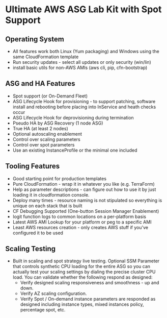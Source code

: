 # Ultimate AWS ASG Lab Kit with Spot Support

## Operating System
* All features work both Linux (Yum packaging) and Windows using the same CloudFormation template
* Run security updates - select all updates or only security (win/lin)
* install basic utils for non-AWS AMIs (aws cli, pip, cfn-bootstrap)

## ASG and HA Features
* Spot support (or On-Demand Fleet)
* ASG Lifecycle Hook for provisioning - to support patching, software install and rebooting before placing into InService and heath checks occur
* ASG Lifecycle Hook for deprovisioning during termination
* Pseudo HA by ASG Recovery (1 node ASG)
* True HA (at least 2 nodes)
* Optional autoscaling enablement
* Control over scaling parameters
* Control over spot parameters
* Use an existing InstanceProfile or the minimal one included

## Tooling Features
* Good starting point for production templates
* Pure CloudFormation - wrap it in whatever you like (e.g. TerraForm)
* Help as parameter descriptions - can figure out how to use it by just loading it in cloudformation console.
* Deploy many times - resource naming is not stipulated so everything is unique on each stack that is built
* CF Debugging Supported (One-button Session Manager Enablement)
* logit function logs to common locations on a per-platform basis
* Latest AWS AMI Lookup for your platform or peg to a specific AMI
* Least AWS resources creation - only creates AWS stuff if you've configured it to be used


## Scaling Testing
* Built in scaling and spot strategy live testing.  Optional SSM Parameter that controls synthetic CPU loading for the entire ASG so you can actually test your scaling settings by dialing the precise cluster CPU load. 
  You can validate whether the following respond as designed:
  * Verify designed scaling responsiveness and smoothness - up and down.
  * Verify AZ scaling configuration.
  * Verify Spot / On-demand instance parameters are responded as designed including instance types, mixed instances policy, percentage spot, etc.
